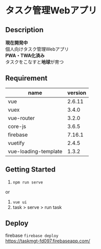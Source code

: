 # タスク管理Webアプリ

## Description
**現在開発中**<br>
個人向けタスク管理Webアプリ<br>
**PWA・TWA化済み**<br>
タスクをこなすと**地球**が育つ<br>


## Requirement
| name | version |
| ------------- | ------------- |
| vue  | 2.6.11 |
| vuex  | 3.4.0 |
| vue-router | 3.2.0 |
| core-js | 3.6.5 |
| firebase | 7.16.1 |
| vuetify | 2.4.5 |
| vue-loading-template | 1.3.2 |

## Getting Started
1. `npm run serve`<br>

or
1. `vue ui`
2. task > serve > run task

## Deploy
firebase `firebase deploy`<br>
https://taskmgt-fd097.firebaseapp.com/<br>
